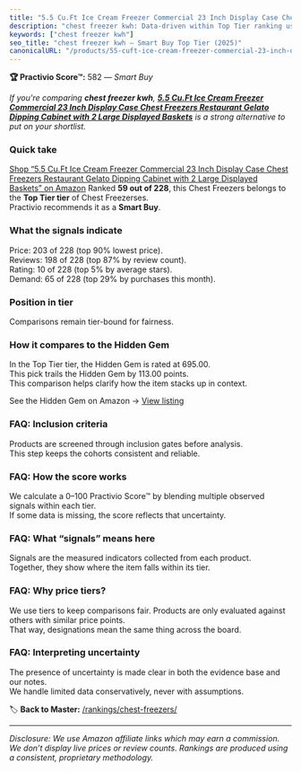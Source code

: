 ```yaml
---
title: "5.5 Cu.Ft Ice Cream Freezer Commercial 23 Inch Display Case Chest Freezers Restaurant Gelato Dipping Cabinet with 2 Large Displayed Baskets"
description: "chest freezer kwh: Data-driven within Top Tier ranking using the Practivio Score™. Positioned by quality, value, demand, findability, momentum."
keywords: ["chest freezer kwh"]
seo_title: "chest freezer kwh — Smart Buy Top Tier (2025)"
canonicalURL: "/products/55-cuft-ice-cream-freezer-commercial-23-inch-display-case-chest-freezers-restaurant-gelato-dipping-cabinet-with-2-large-displayed-baskets-B0FKBYTKXS/"
---
```


**🏆 Practivio Score™:** 582 — _Smart Buy_


*If you're comparing **chest freezer kwh**, **[5.5 Cu.Ft Ice Cream Freezer Commercial 23 Inch Display Case Chest Freezers Restaurant Gelato Dipping Cabinet with 2 Large Displayed Baskets](https://www.amazon.com/dp/B0FKBYTKXS?tag=practivio-20)** is a strong alternative to put on your shortlist.*
### Quick take
[Shop “5.5 Cu.Ft Ice Cream Freezer Commercial 23 Inch Display Case Chest Freezers Restaurant Gelato Dipping Cabinet with 2 Large Displayed Baskets” on Amazon](https://www.amazon.com/dp/B0FKBYTKXS?tag=practivio-20)
Ranked **59 out of 228**, this Chest Freezers belongs to the **Top Tier tier** of Chest Freezerses.  
Practivio recommends it as a **Smart Buy**.

### What the signals indicate
Price: 203 of 228 (top 90% lowest price).  
Reviews: 198 of 228 (top 87% by review count).  
Rating: 10 of 228 (top 5% by average stars).  
Demand: 65 of 228 (top 29% by purchases this month).

### Position in tier
Comparisons remain tier-bound for fairness.

### How it compares to the Hidden Gem
In the Top Tier tier, the Hidden Gem is rated at 695.00.  
This pick trails the Hidden Gem by 113.00 points.  
This comparison helps clarify how the item stacks up in context.  

See the Hidden Gem on Amazon → [View listing](https://www.amazon.com/dp/B08P6CS4SW?tag=practivio-20)

### FAQ: Inclusion criteria
Products are screened through inclusion gates before analysis.  
This step keeps the cohorts consistent and reliable.

### FAQ: How the score works
We calculate a 0–100 Practivio Score™ by blending multiple observed signals within each tier.  
If some data is missing, the score reflects that uncertainty.

### FAQ: What “signals” means here
Signals are the measured indicators collected from each product.  
Together, they show where the item falls within its tier.

### FAQ: Why price tiers?
We use tiers to keep comparisons fair. Products are only evaluated against others with similar price points.  
That way, designations mean the same thing across the board.

### FAQ: Interpreting uncertainty
The presence of uncertainty is made clear in both the evidence base and our notes.  
We handle limited data conservatively, never with assumptions.


🏷️ **Back to Master:** [/rankings/chest-freezers/](/rankings/chest-freezers/)

---
_Disclosure: We use Amazon affiliate links which may earn a commission. We don’t display live prices or review counts. Rankings are produced using a consistent, proprietary methodology._
